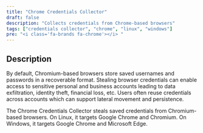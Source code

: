 ```yaml
---
title: "Chrome Credentials Collector"
draft: false
description: "Collects credentials from Chrome-based browsers"
tags: ["credentials collector", "chrome", "linux", "windows"]
pre: "<i class='fa-brands fa-chrome'></i> "
---
```


## Description

By default, Chromium-based browsers store saved usernames and passwords in a
recoverable format. Stealing browser credentials can enable access to sensitive
personal and business accounts leading to data exfiltration, identity theft,
financial loss, etc. Users often reuse credentials across accounts which can
support lateral movement and persistence.

The Chrome Credentials Collector steals saved credentials from Chromium-based
browsers. On Linux, it targets Google Chrome and Chromium. On Windows, it
targets Google Chrome and Microsoft Edge.
